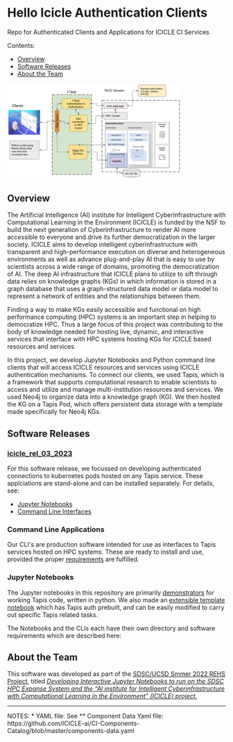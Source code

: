 # Hello Icicle Authentication Clients
Repo for Authenticated Clients and Applications for ICICLE CI Services

<a name="top">Contents:
* [Overview](#overview)
* [Software Releases](#sw-release)
* [About the Team](#about)

<img src="images/HelloICICLE-Tapis-KG-Client-ArchDiag-apr-10-2023.png" alt="Hello ICICLE Tapis-KG Architecture" width="400px">


## Overview <a name="overview"></a></a>
The Artificial Intelligence (AI) institute for Intelligent Cyberinfrastructure with Computational Learning in the Environment (ICICLE) is funded by the NSF to build the next generation of Cyberinfrastructure to render AI more accessible to everyone and drive its further democratization in the larger society. ICICLE aims to develop intelligent cyberinfrastructure with transparent and high-performance execution on diverse and heterogeneous environments as well as advance plug-and-play AI that is easy to use by scientists across a wide range of domains, promoting the democratization of AI. The deep AI infrastructure that ICICLE plans to utilize to sift through data relies on knowledge graphs (KGs) in which information is stored in a graph database that uses a graph-structured data model or data model to represent a network of entities and the relationships between them. 

Finding a way to make KGs easily accessible and functional on high performance computing (HPC) systems is an important step in helping to democratize HPC. Thus a large focus of this project was contributing to the body of knowledge needed for hosting live, dynamic, and interactive services that interface with HPC systems hosting KGs for ICICLE based resources and services

In this project, we develop Jupyter Notebooks and Python command line clients that will access ICICLE resources and services using ICICLE authentication
mechanisms. To connect our clients, we used Tapis, which is a framework that supports computational research to enable scientists to access and utilize and manage multi-institution resources and services. We used Neo4j to organize data into a knowledge graph (KG). We then hosted the KG on a Tapis Pod, which offers persistent data storage with a template made specifically for Neo4j KGs. 
  
## Software Releases<a name="sw-release"></a></a>

### [icicle_rel_03_2023](https://github.com/sdsc-hpc-training-org/hello_icicle_auth_clients/tree/main/icicle_rel_03_2023)

For this software release, we focussed on developing authenticated connections to kubernetes pods hosted on any Tapis service. These applciations are stand-alone and can be installed separately. For details, see:
* [Jupyter Notebooks](https://github.com/sdsc-hpc-training-org/hello_icicle_auth_clients/tree/main/icicle_rel_03_2023/CLI)
* [Command Line Interfaces](https://github.com/sdsc-hpc-training-org/hello_icicle_auth_clients/tree/main/icicle_rel_03_2023/Notebooks)

### Command Line Applications
Our CLI's are production software intended for use as interfaces to Tapis services hosted on HPC systems. These are ready to install and use, provided the proper [requirements](https://github.com/sdsc-hpc-training-org/hello_icicle_auth_clients/tree/main/icicle_rel_03_2023/CLI) are fulfilled.

### Jupyter Notebooks
The Jupyter notebooks in this repository are primarily [demonstrators](https://github.com/sdsc-hpc-training-org/hello_icicle_auth_clients/tree/main/icicle_rel_03_2023/Notebooks/ExampleApplications) for working Tapis code, written in python. We also made an [extensible template notebook](https://github.com/sdsc-hpc-training-org/hello_icicle_auth_clients/blob/main/icicle_rel_03_2023/Notebooks/TapisAuth/tapis_pods_auth.ipynb) which has Tapis auth prebuilt, and can be easily modified to carry out specific Tapis related tasks.

The Notebooks and the CLIs each have their own directory and software requirements which are described here: 

## About the Team <a name="about"></a>
This software was developed as part of the [SDSC/UCSD Smmer 2022 REHS Project](https://education.sdsc.edu/studenttech/rehs/), titled [*Developing Interactive Jupyter Notebooks to run on the SDSC HPC Expanse System and the “AI institute for Intelligent Cyberinfrastructure with Computational Learning in the Environment” (ICICLE) project.*](https://github.com/sdsc-hpc-students/REHS2022)

<hr>
NOTES:
* YAML file: See
** Component Data Yaml file:  https://github.com/ICICLE-ai/CI-Components-Catalog/blob/master/components-data.yaml

